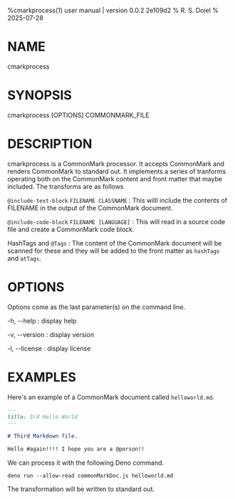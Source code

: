 %cmarkprocess(1) user manual | version 0.0.2 2e109d2
% R. S. Doiel
% 2025-07-28

# NAME

cmarkprocess

# SYNOPSIS

cmarkprocess [OPTIONS] COMMONMARK_FILE

# DESCRIPTION

cmarkprocess is a CommonMark processor. It accepts CommonMark and renders CommonMark
to standard out. It implements a series of tranforms operating both on the CommonMark
content and front matter that maybe included. The transforms are as follows

`@include-text-block` `FILENAME CLASSNAME`
: This willl include the contents of FILENAME in the output of the CommonMark document.

`@include-code-block` `FILENAME [LANGUAGE]`
: This will read in a source code file and create a CommonMark code block.

HashTags and `@Tags`
: The content of the CommonMark document will be scanned for these and they will
be added to the front matter as `hashTags` and `atTags`.

# OPTIONS

Options come as the last parameter(s) on the command line.

-h, --help
: display help

-v, --version
: display version

-l, --license
: display license

# EXAMPLES

Here's an example of a CommonMark document called `helloworld.md`. 

~~~Markdown
---
title: 3rd Hello World
---

# Third Markdown file.

Hello #again!!!! I hope you are a @person!!

~~~

We can process it with the following Deno command.

~~~shell
deno run --allow-read commonMarkDoc.js helloworld.md
~~~

The transformation will be written to standard out.

~~~Markdown

~~~


